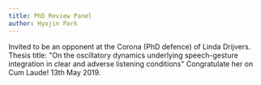 ```yaml
---
title: PhD Review Panel
author: Hyojin Park
---
```

Invited to be an opponent at the Corona (PhD defence) of Linda Drijvers. 
Thesis title: "On the oscillatory dynamics underlying speech-gesture integration in clear and adverse listening conditions" Congratulate her on Cum Laude! 13th May 2019.
